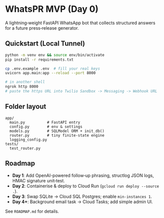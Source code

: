 # WhatsPR MVP (Day 0)

A lightning‑weight FastAPI WhatsApp bot that collects structured answers for a future press‑release generator.

## Quickstart (Local Tunnel)
```bash
python -m venv env && source env/bin/activate
pip install -r requirements.txt

cp .env.example .env  # fill your real keys
uvicorn app.main:app --reload --port 8000

# in another shell
ngrok http 8000
# paste the https URL into Twilio Sandbox -> Messaging -> Webhook URL
```

## Folder layout
```
app/
  main.py          # FastAPI entry
  config.py        # env & settings
  models.py        # SQLModel ORM + init_db()
  router.py        # tiny finite‑state engine
  logging_config.py
tests/
  test_router.py
```

## Roadmap
- **Day 1**: Add OpenAI-powered follow‑up phrasing, structlog JSON logs, HMAC signature unit‑test.
- **Day 2**: Containerise & deploy to Cloud Run (`gcloud run deploy --source .`).
- **Day 3**: Swap SQLite → Cloud SQL Postgres; enable `min-instances 1`.
- **Day 4+**: Background email task → Cloud Tasks; add simple admin UI.

See `ROADMAP.md` for details.